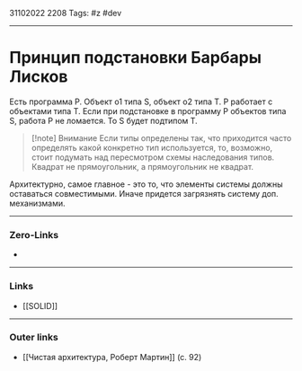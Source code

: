 31102022 2208
Tags: #z #dev 

---
# Принцип подстановки Барбары Лисков

Есть программа P. Объект o1 типа S, объект o2 типа T. P работает с объектами типа T.  Если при подстановке в программу P объектов типа S, работа P не ломается. То S будет подтипом T.

>[!note] Внимание
>Если типы определены так, что приходится часто определять какой конкретно тип используется, то, возможно, стоит подумать над пересмотром схемы наследования типов.
>Квадрат не прямоугольник, а прямоугольник не квадрат.

Архитектурно, самое главное - это то, что элементы системы должны оставаться совместимыми. Иначе придется загрязнять систему доп. механизмами.

---
### Zero-Links
- 

---
### Links
- [[SOLID]]

---
### Outer links
- [[Чистая архитектура, Роберт Мартин]] (с. 92)